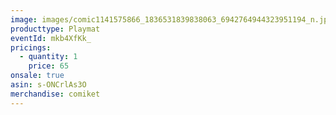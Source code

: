 ```yaml
---
image: images/comic1141575866_1836531839838063_6942764944323951194_n.jpg
producttype: Playmat
eventId: mkb4XfKk_
pricings:
  - quantity: 1
    price: 65
onsale: true
asin: s-ONCrlAs3O
merchandise: comiket
---
```

